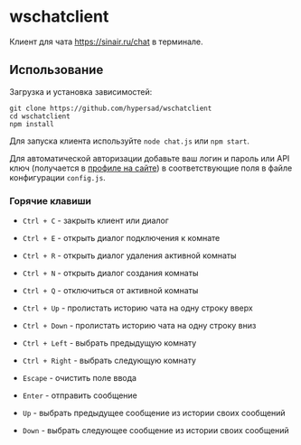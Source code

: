 # wschatclient
Клиент для чата https://sinair.ru/chat в терминале.
## Использование
Загрузка и установка зависимостей:
```
git clone https://github.com/hypersad/wschatclient
cd wschatclient
npm install
```
Для запуска клиента используйте `node chat.js` или `npm start`.

Для автоматической авторизации добавьте ваш логин и пароль или API ключ (получается в [профиле на сайте](https://sinair.ru/profile.php)) в соответствующие поля в файле конфигурации `config.js`.
### Горячие клавиши
* `Ctrl + C` - закрыть клиент или диалог
* `Ctrl + E` - открыть диалог подключения к комнате
* `Ctrl + R` - открыть диалог удаления активной комнаты
* `Ctrl + N` - открыть диалог создания комнаты
* `Ctrl + Q` - отключиться от активной комнаты

* `Ctrl + Up` - пролистать историю чата на одну строку вверх
* `Ctrl + Down` - пролистать историю чата на одну строку вниз
* `Ctrl + Left` - выбрать предыдущую комнату
* `Ctrl + Right` - выбрать следующую комнату

* `Escape` - очистить поле ввода
* `Enter` - отправить сообщение
* `Up` - выбрать предыдущее сообщение из истории своих сообщений
* `Down` - выбрать следующее сообщение из истории своих сообщений

